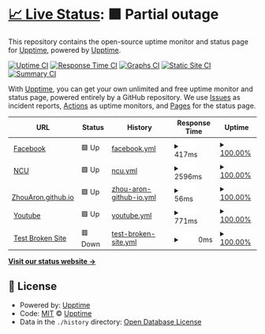 # [📈 Live Status](https://demo.upptime.js.org): <!--live status--> **🟧 Partial outage**

This repository contains the open-source uptime monitor and status page for [Upptime](https://upptime.js.org), powered by [Upptime](https://github.com/upptime/upptime).

[![Uptime CI](https://github.com/upptime/upptime/workflows/Uptime%20CI/badge.svg)](https://github.com/upptime/upptime/actions?query=workflow%3A%22Uptime+CI%22)
[![Response Time CI](https://github.com/upptime/upptime/workflows/Response%20Time%20CI/badge.svg)](https://github.com/upptime/upptime/actions?query=workflow%3A%22Response+Time+CI%22)
[![Graphs CI](https://github.com/upptime/upptime/workflows/Graphs%20CI/badge.svg)](https://github.com/upptime/upptime/actions?query=workflow%3A%22Graphs+CI%22)
[![Static Site CI](https://github.com/upptime/upptime/workflows/Static%20Site%20CI/badge.svg)](https://github.com/upptime/upptime/actions?query=workflow%3A%22Static+Site+CI%22)
[![Summary CI](https://github.com/upptime/upptime/workflows/Summary%20CI/badge.svg)](https://github.com/upptime/upptime/actions?query=workflow%3A%22Summary+CI%22)

With [Upptime](https://upptime.js.org), you can get your own unlimited and free uptime monitor and status page, powered entirely by a GitHub repository. We use [Issues](https://github.com/upptime/upptime/issues) as incident reports, [Actions](https://github.com/upptime/upptime/actions) as uptime monitors, and [Pages](https://demo.upptime.js.org) for the status page.

<!--start: status pages-->
<!-- This summary is generated by Upptime (https://github.com/upptime/upptime) -->
<!-- Do not edit this manually, your changes will be overwritten -->
<!-- prettier-ignore -->
| URL | Status | History | Response Time | Uptime |
| --- | ------ | ------- | ------------- | ------ |
| <img alt="" src="https://favicons.githubusercontent.com/www.facebook.com" height="13"> [Facebook](https://www.facebook.com) | 🟩 Up | [facebook.yml](https://github.com/ZhouAron/BDC/commits/HEAD/history/facebook.yml) | <details><summary><img alt="Response time graph" src="./graphs/facebook/response-time-week.png" height="20"> 417ms</summary><br><a href="https://demo.upptime.js.org/history/facebook"><img alt="Response time 307" src="https://img.shields.io/endpoint?url=https%3A%2F%2Fraw.githubusercontent.com%2FZhouAron%2FBDC%2FHEAD%2Fapi%2Ffacebook%2Fresponse-time.json"></a><br><a href="https://demo.upptime.js.org/history/facebook"><img alt="24-hour response time 137" src="https://img.shields.io/endpoint?url=https%3A%2F%2Fraw.githubusercontent.com%2FZhouAron%2FBDC%2FHEAD%2Fapi%2Ffacebook%2Fresponse-time-day.json"></a><br><a href="https://demo.upptime.js.org/history/facebook"><img alt="7-day response time 417" src="https://img.shields.io/endpoint?url=https%3A%2F%2Fraw.githubusercontent.com%2FZhouAron%2FBDC%2FHEAD%2Fapi%2Ffacebook%2Fresponse-time-week.json"></a><br><a href="https://demo.upptime.js.org/history/facebook"><img alt="30-day response time 307" src="https://img.shields.io/endpoint?url=https%3A%2F%2Fraw.githubusercontent.com%2FZhouAron%2FBDC%2FHEAD%2Fapi%2Ffacebook%2Fresponse-time-month.json"></a><br><a href="https://demo.upptime.js.org/history/facebook"><img alt="1-year response time 307" src="https://img.shields.io/endpoint?url=https%3A%2F%2Fraw.githubusercontent.com%2FZhouAron%2FBDC%2FHEAD%2Fapi%2Ffacebook%2Fresponse-time-year.json"></a></details> | <details><summary><a href="https://demo.upptime.js.org/history/facebook">100.00%</a></summary><a href="https://demo.upptime.js.org/history/facebook"><img alt="All-time uptime 100.00%" src="https://img.shields.io/endpoint?url=https%3A%2F%2Fraw.githubusercontent.com%2FZhouAron%2FBDC%2FHEAD%2Fapi%2Ffacebook%2Fuptime.json"></a><br><a href="https://demo.upptime.js.org/history/facebook"><img alt="24-hour uptime 100.00%" src="https://img.shields.io/endpoint?url=https%3A%2F%2Fraw.githubusercontent.com%2FZhouAron%2FBDC%2FHEAD%2Fapi%2Ffacebook%2Fuptime-day.json"></a><br><a href="https://demo.upptime.js.org/history/facebook"><img alt="7-day uptime 100.00%" src="https://img.shields.io/endpoint?url=https%3A%2F%2Fraw.githubusercontent.com%2FZhouAron%2FBDC%2FHEAD%2Fapi%2Ffacebook%2Fuptime-week.json"></a><br><a href="https://demo.upptime.js.org/history/facebook"><img alt="30-day uptime 100.00%" src="https://img.shields.io/endpoint?url=https%3A%2F%2Fraw.githubusercontent.com%2FZhouAron%2FBDC%2FHEAD%2Fapi%2Ffacebook%2Fuptime-month.json"></a><br><a href="https://demo.upptime.js.org/history/facebook"><img alt="1-year uptime 100.00%" src="https://img.shields.io/endpoint?url=https%3A%2F%2Fraw.githubusercontent.com%2FZhouAron%2FBDC%2FHEAD%2Fapi%2Ffacebook%2Fuptime-year.json"></a></details>
| <img alt="" src="https://favicons.githubusercontent.com/www.ncu.edu.tw" height="13"> [NCU](https://www.ncu.edu.tw/tw/index.html) | 🟩 Up | [ncu.yml](https://github.com/ZhouAron/BDC/commits/HEAD/history/ncu.yml) | <details><summary><img alt="Response time graph" src="./graphs/ncu/response-time-week.png" height="20"> 2596ms</summary><br><a href="https://demo.upptime.js.org/history/ncu"><img alt="Response time 2643" src="https://img.shields.io/endpoint?url=https%3A%2F%2Fraw.githubusercontent.com%2FZhouAron%2FBDC%2FHEAD%2Fapi%2Fncu%2Fresponse-time.json"></a><br><a href="https://demo.upptime.js.org/history/ncu"><img alt="24-hour response time 2922" src="https://img.shields.io/endpoint?url=https%3A%2F%2Fraw.githubusercontent.com%2FZhouAron%2FBDC%2FHEAD%2Fapi%2Fncu%2Fresponse-time-day.json"></a><br><a href="https://demo.upptime.js.org/history/ncu"><img alt="7-day response time 2596" src="https://img.shields.io/endpoint?url=https%3A%2F%2Fraw.githubusercontent.com%2FZhouAron%2FBDC%2FHEAD%2Fapi%2Fncu%2Fresponse-time-week.json"></a><br><a href="https://demo.upptime.js.org/history/ncu"><img alt="30-day response time 2643" src="https://img.shields.io/endpoint?url=https%3A%2F%2Fraw.githubusercontent.com%2FZhouAron%2FBDC%2FHEAD%2Fapi%2Fncu%2Fresponse-time-month.json"></a><br><a href="https://demo.upptime.js.org/history/ncu"><img alt="1-year response time 2643" src="https://img.shields.io/endpoint?url=https%3A%2F%2Fraw.githubusercontent.com%2FZhouAron%2FBDC%2FHEAD%2Fapi%2Fncu%2Fresponse-time-year.json"></a></details> | <details><summary><a href="https://demo.upptime.js.org/history/ncu">100.00%</a></summary><a href="https://demo.upptime.js.org/history/ncu"><img alt="All-time uptime 100.00%" src="https://img.shields.io/endpoint?url=https%3A%2F%2Fraw.githubusercontent.com%2FZhouAron%2FBDC%2FHEAD%2Fapi%2Fncu%2Fuptime.json"></a><br><a href="https://demo.upptime.js.org/history/ncu"><img alt="24-hour uptime 100.00%" src="https://img.shields.io/endpoint?url=https%3A%2F%2Fraw.githubusercontent.com%2FZhouAron%2FBDC%2FHEAD%2Fapi%2Fncu%2Fuptime-day.json"></a><br><a href="https://demo.upptime.js.org/history/ncu"><img alt="7-day uptime 100.00%" src="https://img.shields.io/endpoint?url=https%3A%2F%2Fraw.githubusercontent.com%2FZhouAron%2FBDC%2FHEAD%2Fapi%2Fncu%2Fuptime-week.json"></a><br><a href="https://demo.upptime.js.org/history/ncu"><img alt="30-day uptime 100.00%" src="https://img.shields.io/endpoint?url=https%3A%2F%2Fraw.githubusercontent.com%2FZhouAron%2FBDC%2FHEAD%2Fapi%2Fncu%2Fuptime-month.json"></a><br><a href="https://demo.upptime.js.org/history/ncu"><img alt="1-year uptime 100.00%" src="https://img.shields.io/endpoint?url=https%3A%2F%2Fraw.githubusercontent.com%2FZhouAron%2FBDC%2FHEAD%2Fapi%2Fncu%2Fuptime-year.json"></a></details>
| <img alt="" src="https://favicons.githubusercontent.com/zhouaron.github.io" height="13"> [ZhouAron.github.io](https://zhouaron.github.io/) | 🟩 Up | [zhou-aron-github-io.yml](https://github.com/ZhouAron/BDC/commits/HEAD/history/zhou-aron-github-io.yml) | <details><summary><img alt="Response time graph" src="./graphs/zhou-aron-github-io/response-time-week.png" height="20"> 56ms</summary><br><a href="https://demo.upptime.js.org/history/zhou-aron-github-io"><img alt="Response time 78" src="https://img.shields.io/endpoint?url=https%3A%2F%2Fraw.githubusercontent.com%2FZhouAron%2FBDC%2FHEAD%2Fapi%2Fzhou-aron-github-io%2Fresponse-time.json"></a><br><a href="https://demo.upptime.js.org/history/zhou-aron-github-io"><img alt="24-hour response time 48" src="https://img.shields.io/endpoint?url=https%3A%2F%2Fraw.githubusercontent.com%2FZhouAron%2FBDC%2FHEAD%2Fapi%2Fzhou-aron-github-io%2Fresponse-time-day.json"></a><br><a href="https://demo.upptime.js.org/history/zhou-aron-github-io"><img alt="7-day response time 56" src="https://img.shields.io/endpoint?url=https%3A%2F%2Fraw.githubusercontent.com%2FZhouAron%2FBDC%2FHEAD%2Fapi%2Fzhou-aron-github-io%2Fresponse-time-week.json"></a><br><a href="https://demo.upptime.js.org/history/zhou-aron-github-io"><img alt="30-day response time 78" src="https://img.shields.io/endpoint?url=https%3A%2F%2Fraw.githubusercontent.com%2FZhouAron%2FBDC%2FHEAD%2Fapi%2Fzhou-aron-github-io%2Fresponse-time-month.json"></a><br><a href="https://demo.upptime.js.org/history/zhou-aron-github-io"><img alt="1-year response time 78" src="https://img.shields.io/endpoint?url=https%3A%2F%2Fraw.githubusercontent.com%2FZhouAron%2FBDC%2FHEAD%2Fapi%2Fzhou-aron-github-io%2Fresponse-time-year.json"></a></details> | <details><summary><a href="https://demo.upptime.js.org/history/zhou-aron-github-io">100.00%</a></summary><a href="https://demo.upptime.js.org/history/zhou-aron-github-io"><img alt="All-time uptime 100.00%" src="https://img.shields.io/endpoint?url=https%3A%2F%2Fraw.githubusercontent.com%2FZhouAron%2FBDC%2FHEAD%2Fapi%2Fzhou-aron-github-io%2Fuptime.json"></a><br><a href="https://demo.upptime.js.org/history/zhou-aron-github-io"><img alt="24-hour uptime 100.00%" src="https://img.shields.io/endpoint?url=https%3A%2F%2Fraw.githubusercontent.com%2FZhouAron%2FBDC%2FHEAD%2Fapi%2Fzhou-aron-github-io%2Fuptime-day.json"></a><br><a href="https://demo.upptime.js.org/history/zhou-aron-github-io"><img alt="7-day uptime 100.00%" src="https://img.shields.io/endpoint?url=https%3A%2F%2Fraw.githubusercontent.com%2FZhouAron%2FBDC%2FHEAD%2Fapi%2Fzhou-aron-github-io%2Fuptime-week.json"></a><br><a href="https://demo.upptime.js.org/history/zhou-aron-github-io"><img alt="30-day uptime 100.00%" src="https://img.shields.io/endpoint?url=https%3A%2F%2Fraw.githubusercontent.com%2FZhouAron%2FBDC%2FHEAD%2Fapi%2Fzhou-aron-github-io%2Fuptime-month.json"></a><br><a href="https://demo.upptime.js.org/history/zhou-aron-github-io"><img alt="1-year uptime 100.00%" src="https://img.shields.io/endpoint?url=https%3A%2F%2Fraw.githubusercontent.com%2FZhouAron%2FBDC%2FHEAD%2Fapi%2Fzhou-aron-github-io%2Fuptime-year.json"></a></details>
| <img alt="" src="https://favicons.githubusercontent.com/www.youtube.com" height="13"> [Youtube](https://www.youtube.com/?hl=zh-TW&gl=TW) | 🟩 Up | [youtube.yml](https://github.com/ZhouAron/BDC/commits/HEAD/history/youtube.yml) | <details><summary><img alt="Response time graph" src="./graphs/youtube/response-time-week.png" height="20"> 771ms</summary><br><a href="https://demo.upptime.js.org/history/youtube"><img alt="Response time 690" src="https://img.shields.io/endpoint?url=https%3A%2F%2Fraw.githubusercontent.com%2FZhouAron%2FBDC%2FHEAD%2Fapi%2Fyoutube%2Fresponse-time.json"></a><br><a href="https://demo.upptime.js.org/history/youtube"><img alt="24-hour response time 823" src="https://img.shields.io/endpoint?url=https%3A%2F%2Fraw.githubusercontent.com%2FZhouAron%2FBDC%2FHEAD%2Fapi%2Fyoutube%2Fresponse-time-day.json"></a><br><a href="https://demo.upptime.js.org/history/youtube"><img alt="7-day response time 771" src="https://img.shields.io/endpoint?url=https%3A%2F%2Fraw.githubusercontent.com%2FZhouAron%2FBDC%2FHEAD%2Fapi%2Fyoutube%2Fresponse-time-week.json"></a><br><a href="https://demo.upptime.js.org/history/youtube"><img alt="30-day response time 690" src="https://img.shields.io/endpoint?url=https%3A%2F%2Fraw.githubusercontent.com%2FZhouAron%2FBDC%2FHEAD%2Fapi%2Fyoutube%2Fresponse-time-month.json"></a><br><a href="https://demo.upptime.js.org/history/youtube"><img alt="1-year response time 690" src="https://img.shields.io/endpoint?url=https%3A%2F%2Fraw.githubusercontent.com%2FZhouAron%2FBDC%2FHEAD%2Fapi%2Fyoutube%2Fresponse-time-year.json"></a></details> | <details><summary><a href="https://demo.upptime.js.org/history/youtube">100.00%</a></summary><a href="https://demo.upptime.js.org/history/youtube"><img alt="All-time uptime 100.00%" src="https://img.shields.io/endpoint?url=https%3A%2F%2Fraw.githubusercontent.com%2FZhouAron%2FBDC%2FHEAD%2Fapi%2Fyoutube%2Fuptime.json"></a><br><a href="https://demo.upptime.js.org/history/youtube"><img alt="24-hour uptime 100.00%" src="https://img.shields.io/endpoint?url=https%3A%2F%2Fraw.githubusercontent.com%2FZhouAron%2FBDC%2FHEAD%2Fapi%2Fyoutube%2Fuptime-day.json"></a><br><a href="https://demo.upptime.js.org/history/youtube"><img alt="7-day uptime 100.00%" src="https://img.shields.io/endpoint?url=https%3A%2F%2Fraw.githubusercontent.com%2FZhouAron%2FBDC%2FHEAD%2Fapi%2Fyoutube%2Fuptime-week.json"></a><br><a href="https://demo.upptime.js.org/history/youtube"><img alt="30-day uptime 100.00%" src="https://img.shields.io/endpoint?url=https%3A%2F%2Fraw.githubusercontent.com%2FZhouAron%2FBDC%2FHEAD%2Fapi%2Fyoutube%2Fuptime-month.json"></a><br><a href="https://demo.upptime.js.org/history/youtube"><img alt="1-year uptime 100.00%" src="https://img.shields.io/endpoint?url=https%3A%2F%2Fraw.githubusercontent.com%2FZhouAron%2FBDC%2FHEAD%2Fapi%2Fyoutube%2Fuptime-year.json"></a></details>
| <img alt="" src="https://favicons.githubusercontent.com/thissitedoesnotexist.koj.co" height="13"> [Test Broken Site](https://thissitedoesnotexist.koj.co) | 🟥 Down | [test-broken-site.yml](https://github.com/ZhouAron/BDC/commits/HEAD/history/test-broken-site.yml) | <details><summary><img alt="Response time graph" src="./graphs/test-broken-site/response-time-week.png" height="20"> 0ms</summary><br><a href="https://demo.upptime.js.org/history/test-broken-site"><img alt="Response time 0" src="https://img.shields.io/endpoint?url=https%3A%2F%2Fraw.githubusercontent.com%2FZhouAron%2FBDC%2FHEAD%2Fapi%2Ftest-broken-site%2Fresponse-time.json"></a><br><a href="https://demo.upptime.js.org/history/test-broken-site"><img alt="24-hour response time 0" src="https://img.shields.io/endpoint?url=https%3A%2F%2Fraw.githubusercontent.com%2FZhouAron%2FBDC%2FHEAD%2Fapi%2Ftest-broken-site%2Fresponse-time-day.json"></a><br><a href="https://demo.upptime.js.org/history/test-broken-site"><img alt="7-day response time 0" src="https://img.shields.io/endpoint?url=https%3A%2F%2Fraw.githubusercontent.com%2FZhouAron%2FBDC%2FHEAD%2Fapi%2Ftest-broken-site%2Fresponse-time-week.json"></a><br><a href="https://demo.upptime.js.org/history/test-broken-site"><img alt="30-day response time 0" src="https://img.shields.io/endpoint?url=https%3A%2F%2Fraw.githubusercontent.com%2FZhouAron%2FBDC%2FHEAD%2Fapi%2Ftest-broken-site%2Fresponse-time-month.json"></a><br><a href="https://demo.upptime.js.org/history/test-broken-site"><img alt="1-year response time 0" src="https://img.shields.io/endpoint?url=https%3A%2F%2Fraw.githubusercontent.com%2FZhouAron%2FBDC%2FHEAD%2Fapi%2Ftest-broken-site%2Fresponse-time-year.json"></a></details> | <details><summary><a href="https://demo.upptime.js.org/history/test-broken-site">100.00%</a></summary><a href="https://demo.upptime.js.org/history/test-broken-site"><img alt="All-time uptime 100.00%" src="https://img.shields.io/endpoint?url=https%3A%2F%2Fraw.githubusercontent.com%2FZhouAron%2FBDC%2FHEAD%2Fapi%2Ftest-broken-site%2Fuptime.json"></a><br><a href="https://demo.upptime.js.org/history/test-broken-site"><img alt="24-hour uptime 100.00%" src="https://img.shields.io/endpoint?url=https%3A%2F%2Fraw.githubusercontent.com%2FZhouAron%2FBDC%2FHEAD%2Fapi%2Ftest-broken-site%2Fuptime-day.json"></a><br><a href="https://demo.upptime.js.org/history/test-broken-site"><img alt="7-day uptime 100.00%" src="https://img.shields.io/endpoint?url=https%3A%2F%2Fraw.githubusercontent.com%2FZhouAron%2FBDC%2FHEAD%2Fapi%2Ftest-broken-site%2Fuptime-week.json"></a><br><a href="https://demo.upptime.js.org/history/test-broken-site"><img alt="30-day uptime 100.00%" src="https://img.shields.io/endpoint?url=https%3A%2F%2Fraw.githubusercontent.com%2FZhouAron%2FBDC%2FHEAD%2Fapi%2Ftest-broken-site%2Fuptime-month.json"></a><br><a href="https://demo.upptime.js.org/history/test-broken-site"><img alt="1-year uptime 100.00%" src="https://img.shields.io/endpoint?url=https%3A%2F%2Fraw.githubusercontent.com%2FZhouAron%2FBDC%2FHEAD%2Fapi%2Ftest-broken-site%2Fuptime-year.json"></a></details>

<!--end: status pages-->

[**Visit our status website →**](https://demo.upptime.js.org)

## 📄 License

- Powered by: [Upptime](https://github.com/upptime/upptime)
- Code: [MIT](./LICENSE) © [Upptime](https://upptime.js.org)
- Data in the `./history` directory: [Open Database License](https://opendatacommons.org/licenses/odbl/1-0/)
